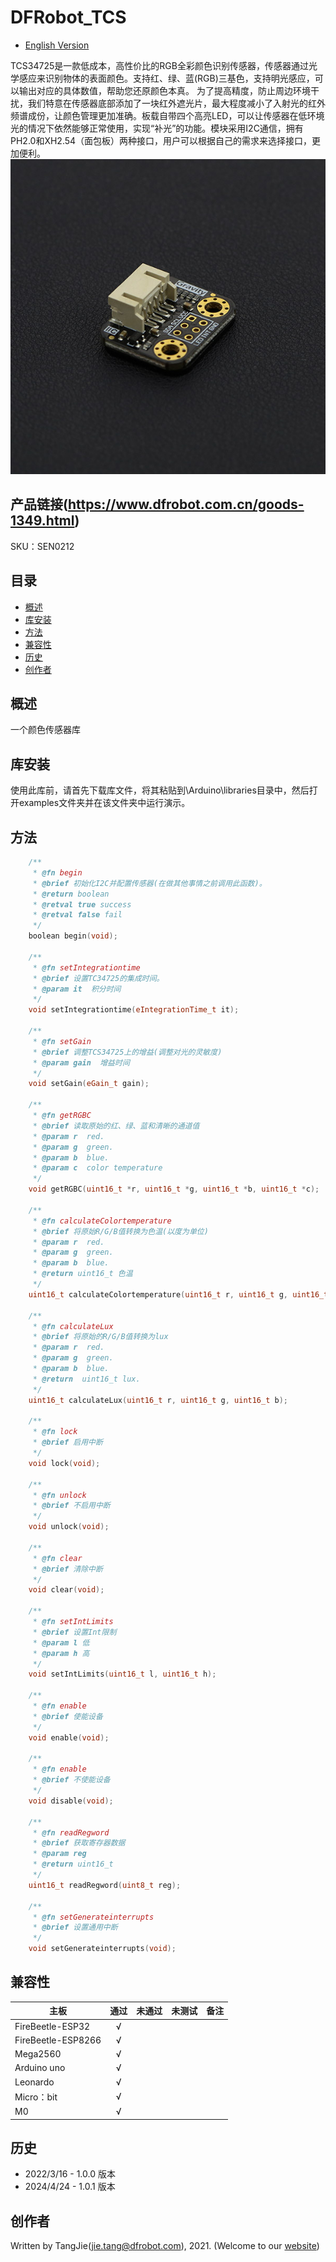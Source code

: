 # DFRobot_TCS

- [English Version](./README.md)

TCS34725是一款低成本，高性价比的RGB全彩颜色识别传感器，传感器通过光学感应来识别物体的表面颜色。支持红、绿、蓝(RGB)三基色，支持明光感应，可以输出对应的具体数值，帮助您还原颜色本真。 为了提高精度，防止周边环境干扰，我们特意在传感器底部添加了一块红外遮光片，最大程度减小了入射光的红外频谱成份，让颜色管理更加准确。板载自带四个高亮LED，可以让传感器在低环境光的情况下依然能够正常使用，实现“补光”的功能。模块采用I2C通信，拥有PH2.0和XH2.54（面包板）两种接口，用户可以根据自己的需求来选择接口，更加便利。
![正反面svg效果图](./resources/images/SEN0212.png)

## 产品链接(https://www.dfrobot.com.cn/goods-1349.html)

SKU：SEN0212

## 目录

* [概述](#概述)
* [库安装](#库安装)
* [方法](#方法)
* [兼容性](#兼容性y)
* [历史](#历史)
* [创作者](#创作者)

## 概述

一个颜色传感器库

## 库安装

使用此库前，请首先下载库文件，将其粘贴到\Arduino\libraries目录中，然后打开examples文件夹并在该文件夹中运行演示。

## 方法
```C++
	/**
	 * @fn begin
	 * @brief 初始化I2C并配置传感器(在做其他事情之前调用此函数)。  
	 * @return boolean
	 * @retval true success
	 * @retval false fail
	 */
	boolean begin(void);

	/**
	 * @fn setIntegrationtime
	 * @brief 设置TC34725的集成时间。
	 * @param it  积分时间
	 */
	void setIntegrationtime(eIntegrationTime_t it);

	/**
	 * @fn setGain
	 * @brief 调整TCS34725上的增益(调整对光的灵敏度)  
	 * @param gain  增益时间
	 */
	void setGain(eGain_t gain);

	/**
	 * @fn getRGBC
	 * @brief 读取原始的红、绿、蓝和清晰的通道值  
	 * @param r  red.
	 * @param g  green.
	 * @param b  blue.
	 * @param c  color temperature
	 */
	void getRGBC(uint16_t *r, uint16_t *g, uint16_t *b, uint16_t *c);

	/**
	 * @fn calculateColortemperature
	 * @brief 将原始R/G/B值转换为色温(以度为单位)  
	 * @param r  red.
	 * @param g  green.
	 * @param b  blue.
	 * @return uint16_t 色温
	 */
	uint16_t calculateColortemperature(uint16_t r, uint16_t g, uint16_t b);

	/**
	 * @fn calculateLux
	 * @brief 将原始的R/G/B值转换为lux
	 * @param r  red.
	 * @param g  green.
	 * @param b  blue.
	 * @return  uint16_t lux.
	 */
	uint16_t calculateLux(uint16_t r, uint16_t g, uint16_t b);

	/**
	 * @fn lock
	 * @brief 启用中断
	 */
	void lock(void);

	/**
	 * @fn unlock
	 * @brief 不启用中断
	 */
	void unlock(void);

	/**
	 * @fn clear
	 * @brief 清除中断
	 */
	void clear(void);

	/**
	 * @fn setIntLimits
	 * @brief 设置Int限制
	 * @param l 低  
	 * @param h 高 
	 */
	void setIntLimits(uint16_t l, uint16_t h);

	/**
	 * @fn enable
	 * @brief 使能设备
	 */
	void enable(void);

	/**
	 * @fn enable
	 * @brief 不使能设备
	 */
	void disable(void);

	/**
	 * @fn readRegword
	 * @brief 获取寄存器数据
	 * @param reg
	 * @return uint16_t
	 */
	uint16_t readRegword(uint8_t reg);

	/**
	 * @fn setGenerateinterrupts
	 * @brief 设置通用中断
	 */
	void setGenerateinterrupts(void);

```
## 兼容性

主板               | 通过  | 未通过   | 未测试   | 备注
------------------ | :----------: | :----------: | :---------: | -----
FireBeetle-ESP32  |      √       |             |            | 
FireBeetle-ESP8266|      √       |              |             | 
Mega2560  |      √       |             |            | 
Arduino uno |       √      |             |            | 
Leonardo  |      √       |              |             | 
Micro：bit  |      √       |              |             | 
M0  |      √       |              |             | 

## 历史

- 2022/3/16 - 1.0.0 版本
- 2024/4/24 - 1.0.1 版本

## 创作者

Written by TangJie(jie.tang@dfrobot.com), 2021. (Welcome to our [website](https://www.dfrobot.com/))
